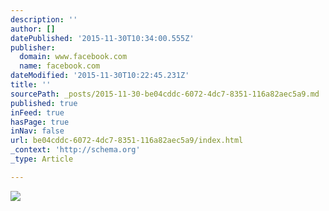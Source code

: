 ```yaml
---
description: ''
author: []
datePublished: '2015-11-30T10:34:00.555Z'
publisher:
  domain: www.facebook.com
  name: facebook.com
dateModified: '2015-11-30T10:22:45.231Z'
title: ''
sourcePath: _posts/2015-11-30-be04cddc-6072-4dc7-8351-116a82aec5a9.md
published: true
inFeed: true
hasPage: true
inNav: false
url: be04cddc-6072-4dc7-8351-116a82aec5a9/index.html
_context: 'http://schema.org'
_type: Article

---
```

![](https://scontent-arn2-1.xx.fbcdn.net/hphotos-xfa1/t31.0-8/12314700_465892576916588_7437570685043322153_o.jpg)